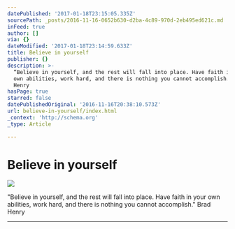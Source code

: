 ```yaml
---
datePublished: '2017-01-18T23:15:05.335Z'
sourcePath: _posts/2016-11-16-0652b630-d2ba-4c89-970d-2eb495ed621c.md
inFeed: true
author: []
via: {}
dateModified: '2017-01-18T23:14:59.633Z'
title: Believe in yourself
publisher: {}
description: >-
  “Believe in yourself, and the rest will fall into place. Have faith in your
  own abilities, work hard, and there is nothing you cannot accomplish.” Brad
  Henry
hasPage: true
starred: false
datePublishedOriginal: '2016-11-16T20:38:10.573Z'
url: believe-in-yourself/index.html
_context: 'http://schema.org'
_type: Article

---
```

# Believe in yourself
![](https://the-grid-user-content.s3-us-west-2.amazonaws.com/5f6d7f55-1e2f-437b-9507-540d37629193.jpg)

"Believe in yourself, and the rest will fall into place. Have faith in your own abilities, work hard, and there is nothing you cannot accomplish." Brad Henry

---